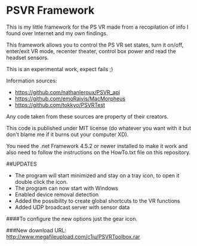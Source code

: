 # PSVR Framework

This is my little framework for the PS VR made from a recopilation of info I found over Internet and my own findings.

This framework allows you to control the PS VR set states, turn it on/off, enter/exit VR mode, recenter theater, control box power and read the headset sensors.

This is an experimental work, expect fails ;)

Information sources: 

* https://github.com/nathanleroux/PSVR_api
* https://github.com/emoRaivis/MacMorpheus
* https://github.com/tokkyo/PSVRTest

Any code taken from these sources are property of their creators.

This code is published under MIT license (do whatever you want with it but don't blame me if it burns out your computer XD).

You need the .net Framework 4.5.2 or newer installed to make it work and also need to follow the instructions on the HowTo.txt file on this repository.

##UPDATES

- The program will start minimized and stay on a tray icon, to open it double click the icon.
- The program can now start with Windows
- Enabled device removal detection
- Added the possibility to create global shortcuts to the VR functions
- Added UDP broadcast server with sensor data

####To configure the new options just the gear icon.

###New download URL: http://www.megafileupload.com/c1iu/PSVRToolbox.rar
